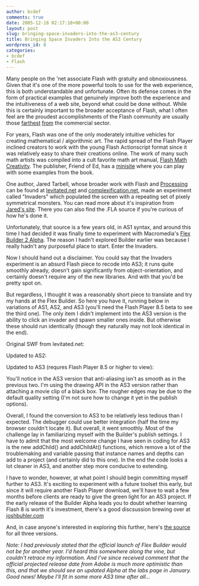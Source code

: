 ```yaml
---
author: bcdef
comments: true
date: 2005-12-18 02:17:18+00:00
layout: post
slug: bringing-space-invaders-into-the-as3-century
title: Bringing Space Invaders Into the AS3 Century
wordpress_id: 8
categories:
- bcdef
- Flash
---
```


Many people on the 'net associate Flash with gratuity and obnoxiousness. Given that it's one of the more powerful tools to use for the web experience, this is both understandable and unfortunate. Often its defense comes in the form of practical examples that genuinely improve both the experience and the intuitiveness of a web site, beyond what could be done without. While this is certainly important to the broader acceptance of Flash, what I often feel are the proudest accomplishments of the Flash community are usually those [farthest](http://sodaplay.com/constructor/index.htm) [from](http://pitaru.com/) the commercial sector. 



For years, Flash was one of the only moderately intuitive vehicles for creating mathematical / algorithmic art. The rapid spread of the Flash Player inclined creators to work with the young Flash Actionscript format since it was relatively easy to share their creations online. The work of many such math artists was compiled into a cult favorite math art manual, [Flash Math Creativity](http://www.amazon.com/gp/product/1590594290/qid=1134856717/sr=8-1/ref=pd_bbs_1/102-5966840-1007313?n=507846&s=books&v=glance). The publisher, Friend of Ed, has a [minisite](http://www.friendsofed.com/fmc/FMCv2/FMC.html) where you can play with some examples from the book.



One author, Jared Tarbell, whose broader work with Flash and [Processing](http://processing.org) can be found at [levitated.net](http://levitated.net) and [complexification.net](http://complexification.net), made an experiment called "Invaders" which populated the screen with a repeating set of pixely symmetrical monsters. You can read more about it's inspiration from [Jared's site](http://levitated.net/daily/levInvaderFractal.html). There you can also find the .FLA source if you're curious of how he's done it.



Unfortunately, that source is a few years old, in AS1 syntax, and around this time I had decided it was finally time to experiment with Macromedia's [Flex Builder 2 Alpha](http://labs.macromedia.com/technologies/flexbuilder2/). The reason I hadn't explored Builder earlier was because I really hadn't any purposeful place to start. Enter the Invaders.



Now I should hand out a disclaimer. You could say that the Invaders experiment is an absurd Flash piece to recode into AS3; it runs quite smoothly already, doesn't gain significantly from object-orientation, and certainly doesn't require any of the new libraries. And with that you'd be pretty spot on.



But regardless, I thought it was a reasonably short piece to translate and try my hands at the Flex Builder. So here you have it, running below in variations of AS1, AS2, and AS3 (you'll need the Flash Player 8.5 beta to see the third one). The only item I didn't implement into the AS3 version is the ability to click an invader and spawn smaller ones inside. But otherwise these should run identically (though they naturally may not look identical in the end).



Original SWF from levitated.net:



		


		



Updated to AS2:



		


		


Updated to AS3 (requres Flash Player 8.5 or higher to view):

		


		






You'll notice in the AS3 version that anti-aliasing isn't as smooth as in the previous two. I'm using the drawing API in the AS3 version rather than attaching a movie clip of a black box. The rougher edges may be  due to the default quality setting (I'm not sure how to change it yet in the publish options).



Overall, I found the conversion to AS3 to be relatively less tedious than I expected. The debugger could use better integration (half the time my browser couldn't locate it). But overall, it went smoothly. Most of the challenge lay in familiarizing myself with the Builder's publish settings. I have to admit that the most welcome change I have seen in coding for AS3 is the new addChild() and addChildAt() functions, which remove a lot of the troublemaking and variable passing that instance names and depths can add to a project (and certainly did to this one). In the end the code looks a lot cleaner in AS3, and another step more conducive to extending.



I have to wonder, however, at what point I should begin committing myself further to AS3. It's exciting to experiment with a future toolset this early, but since it will require another Flash Player download, we'll have to wait a few months before clients are ready to give the green light for an AS3 project. If the early release of the Builder Alpha leads you to doubt whether learning Flash 8 is worth it's investment, there's a good discsussion brewing over at [joshbuhler.com](http://www.joshbuhler.com/2005/12/08/is-learning-flash-8-worth-your-time/)



And, in case anyone's interested in exploring this further, here's [the source](/downloads/invaders.zip) for all three versions.





_Note: I had previously stated that the official launch of Flex Builder would not be for another year. I'd heard this somewhere along the vine, but couldn't retrace my information. And I've since received comment that the official projected release date from Adobe is much more optimistic than this, and that we should see an updated Alpha at the labs page in January. Good news! Maybe I'll fit in some more AS3 time after all..._
